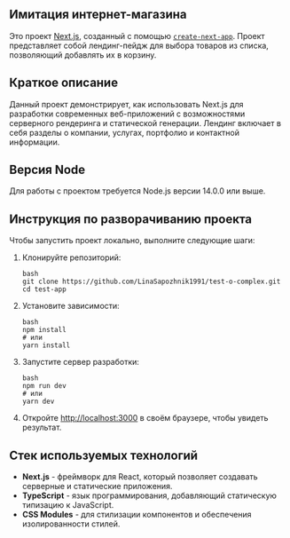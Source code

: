 ## Имитация интернет-магазина

Это проект [Next.js](https://github.com/LinaSapozhnik1991/Practice), созданный с помощью [`create-next-app`](https://nextjs.org/docs/app/api-reference/cli/create-next-app). Проект представляет собой лендинг-пейдж для выбора товаров из списка, позволяющий добавлять их в корзину.

## Краткое описание

Данный проект демонстрирует, как использовать Next.js для разработки современных веб-приложений с возможностями серверного рендеринга и статической генерации. Лендинг включает в себя разделы о компании, услугах, портфолио и контактной информации.

## Версия Node

Для работы с проектом требуется Node.js версии 14.0.0 или выше.

## Инструкция по разворачиванию проекта

Чтобы запустить проект локально, выполните следующие шаги:

1. Клонируйте репозиторий:

   ```
   bash
   git clone https://github.com/LinaSapozhnik1991/test-o-complex.git
   cd test-app
   ```

2. Установите зависимости:

   ```
   bash
   npm install
   # или
   yarn install
   ```

3. Запустите сервер разработки:

   ```
   bash
   npm run dev
   # или
   yarn dev
   ```

4. Откройте [http://localhost:3000](http://localhost:3000) в своём браузере, чтобы увидеть результат.

## Стек используемых технологий

- **Next.js** - фреймворк для React, который позволяет создавать серверные и статические приложения.
- **TypeScript** - язык программирования, добавляющий статическую типизацию к JavaScript.
- **CSS Modules** - для стилизации компонентов и обеспечения изолированности стилей.
